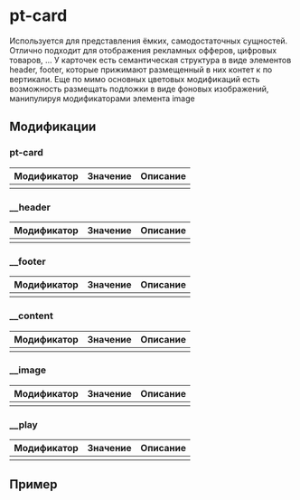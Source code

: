 # pt-card
Используется для представления ёмких, самодостаточных сущностей. Отлично подходит для отображения рекламных офферов, цифровых товаров, ... 
У карточек есть семантическая структура в виде элементов header, footer, которые прижимают размещенный в них контет к по вертикали. 
Еще по мимо основных цветовых модификаций есть возможность размещать подложки в виде фоновых изображений, манипулируя модификаторами элемента image


## Модификации

### pt-card

| Модификатор | Значение                        | Описание                |  
| ----------- | ------------------------------- | ----------------------- |
|             |                                 |                         |

### __header

| Модификатор | Значение                        | Описание                |  
| ----------- | ------------------------------- | ----------------------- |
|             |                                 |                         |

### __footer

| Модификатор | Значение                        | Описание                |  
| ----------- | ------------------------------- | ----------------------- |
|             |                                 |                         |

### __content

| Модификатор | Значение                        | Описание                |  
| ----------- | ------------------------------- | ----------------------- |
|             |                                 |                         |

### __image

| Модификатор | Значение                        | Описание                |  
| ----------- | ------------------------------- | ----------------------- |
|             |                                 |                         |

### __play

| Модификатор | Значение                        | Описание                |  
| ----------- | ------------------------------- | ----------------------- |
|             |                                 |                         |

## Пример
```

```

